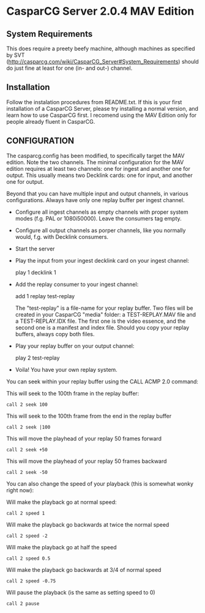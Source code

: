 CasparCG Server 2.0.4 MAV Edition
=================================

System Requirements
-------------------

This does require a preety beefy machine, although machines as specified by SVT
(http://casparcg.com/wiki/CasparCG_Server#System_Requirements) should do just fine
at least for one (in- and out-) channel.

Installation
------------

Follow the instalation procedures from README.txt. If this is your first
installation of a CasparCG Server, please try installing a normal version,
and learn how to use CasparCG first. I recomend using the MAV Edition only for
people already fluent in CasparCG.

CONFIGURATION
-------------

The casparcg.config has been modified, to specifically target the MAV edition.
Note the two channels. The minimal configuration for the MAV edition requires
at least two channels: one for ingest and another one for output. This usually
means two Decklink cards: one for input, and another one for output.

Beyond that you can have multiple input and output channels, in various
configurations. Always have only one replay buffer per ingest channel.

 * Configure all ingest channels as empty channels with proper system modes
   (f.g. PAL or 1080i50000). Leave the consumers tag empty.

 * Configure all output channels as porper channels, like you normally would,
   f.g. with Decklink consumers.

 * Start the server

 * Play the input from your ingest decklink card on your ingest channel:
 
	play 1 decklink 1

 * Add the replay consumer to your ingest channel:
      
	add 1 replay test-replay

   The "test-replay" is a file-name for your replay buffer. Two files will be
   created in your CasparCG "media" folder: a TEST-REPLAY.MAV file and a
   TEST-REPLAY.IDX file. The first one is the video essence, and the second
   one is a manifest and index file. Should you copy your replay buffers,
   always copy both files.

 * Play your replay buffer on your output channel:

	play 2 test-replay

 * Voila! You have your own replay system.

You can seek within your replay buffer using the CALL ACMP 2.0 command:

This will seek to the 100th frame in the replay buffer:

	call 2 seek 100

This will seek to the 100th frame from the end in the replay buffer

    call 2 seek |100

This will move the playhead of your replay 50 frames forward

    call 2 seek +50

This will move the playhead of your replay 50 frames backward

    call 2 seek -50

You can also change the speed of your playback (this is somewhat wonky
right now):

Will make the playback go at normal speed:

    call 2 speed 1
	
Will make the playback go backwards at twice the normal speed

    call 2 speed -2
	
Will make the playback go at half the speed

    call 2 speed 0.5
	
Will make the playback go backwards at 3/4 of normal speed

    call 2 speed -0.75

Will pause the playback (is the same as setting speed to 0)

	call 2 pause
   
